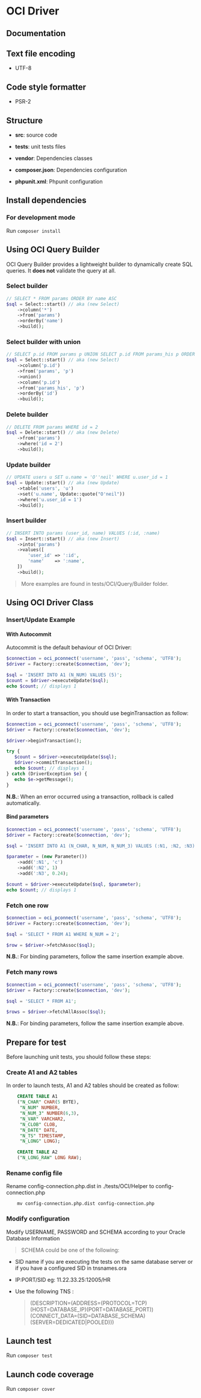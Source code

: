 # OCI Driver

## Documentation

## Text file encoding
- UTF-8

## Code style formatter

- PSR-2

## Structure

- **src**: source code

- **tests**: unit tests files

- **vendor**: Dependencies classes

- **composer.json**: Dependencies configuration

- **phpunit.xml**: Phpunit configuration

## Install dependencies

### For development mode

Run `composer install`

## Using OCI Query Builder
OCI Query Builder provides a lightweight builder to dynamically create SQL queries.
It **does not** validate the query at all.

### Select builder
```php
// SELECT * FROM params ORDER BY name ASC
$sql = Select::start() // aka (new Select)
    ->column('*')
    ->from('params')
    ->orderBy('name')
    ->build();
```

### Select builder with union
```php
// SELECT p.id FROM params p UNION SELECT p.id FROM params_his p ORDER BY id ASC
$sql = Select::start() // aka (new Select)
    ->column('p.id')
    ->from('params', 'p')
    ->union()
    ->column('p.id')
    ->from('params_his', 'p')
    ->orderBy('id')
    ->build();
```

### Delete builder
```php
// DELETE FROM params WHERE id = 2
$sql = Delete::start() // aka (new Delete)
    ->from('params')
    ->where('id = 2')
    ->build();
```

### Update builder
```php
// UPDATE users u SET u.name = 'O''neil' WHERE u.user_id = 1
$sql = Update::start() // aka (new Update)
    ->table('users', 'u')
    ->set('u.name', Update::quote("O'neil"))
    ->where('u.user_id = 1')
    ->build();
```

### Insert builder
```php
// INSERT INTO params (user_id, name) VALUES (:id, :name)
$sql = Insert::start() // aka (new Insert)
    ->into('params')
    ->values([
        'user_id' => ':id',
        'name'    => ':name',
    ])
    ->build();
```

> More examples are found in tests/OCI/Query/Builder folder.

## Using OCI Driver Class

### Insert/Update Example

#### With Autocommit
Autocommit is the default behaviour of OCI Driver:
```php
$connection = oci_pconnect('username', 'pass', 'schema', 'UTF8');
$driver = Factory::create($connection, 'dev');

$sql = 'INSERT INTO A1 (N_NUM) VALUES (5)';
$count = $driver->executeUpdate($sql);
echo $count; // displays 1
```

#### With Transaction
In order to start a transaction, you should use beginTransaction as follow:
```php
$connection = oci_pconnect('username', 'pass', 'schema', 'UTF8');
$driver = Factory::create($connection, 'dev');

$driver->beginTransaction();

try {
   $count = $driver->executeUpdate($sql);
   $driver->commitTransaction();
   echo $count; // displays 1
} catch (DriverException $e) {
   echo $e->getMessage();
}
```
**N.B.**: When an error occurred using a transaction, rollback is called automatically.

#### Bind parameters
```php
$connection = oci_pconnect('username', 'pass', 'schema', 'UTF8');
$driver = Factory::create($connection, 'dev');

$sql = 'INSERT INTO A1 (N_CHAR, N_NUM, N_NUM_3) VALUES (:N1, :N2, :N3)';

$parameter = (new Parameter())
    ->add(':N1', 'c')
    ->add(':N2', 1)
    ->add(':N3', 0.24);

$count = $driver->executeUpdate($sql, $parameter);
echo $count; // displays 1
```

### Fetch one row
```php
$connection = oci_pconnect('username', 'pass', 'schema', 'UTF8');
$driver = Factory::create($connection, 'dev');

$sql = 'SELECT * FROM A1 WHERE N_NUM = 2';

$row = $driver->fetchAssoc($sql);
```
**N.B.**: For binding parameters, follow the same insertion example above.

### Fetch many rows
```php
$connection = oci_pconnect('username', 'pass', 'schema', 'UTF8');
$driver = Factory::create($connection, 'dev');

$sql = 'SELECT * FROM A1';

$rows = $driver->fetchAllAssoc($sql);
```
**N.B.**: For binding parameters, follow the same insertion example above.

## Prepare for test

Before launching unit tests, you should follow these steps:

### Create A1 and A2 tables
In order to launch tests, A1 and A2 tables should be created as follow:

```sql
    CREATE TABLE A1
    ("N_CHAR" CHAR(5 BYTE),
     "N_NUM" NUMBER,
     "N_NUM_3" NUMBER(6,3),
     "N_VAR" VARCHAR2,
     "N_CLOB" CLOB,
     "N_DATE" DATE,
     "N_TS" TIMESTAMP,
     "N_LONG" LONG);

    CREATE TABLE A2
    ("N_LONG_RAW" LONG RAW);
```

### Rename config file
Rename config-connection.php.dist in ./tests/OCI/Helper to config-connection.php

```console
    mv config-connection.php.dist config-connection.php
```

### Modify configuration
Modify USERNAME, PASSWORD and SCHEMA according to your Oracle Database Information

   > SCHEMA could be one of the following:

 - SID name if you are executing the tests on the same database server
   or if you have a configured SID in tnsnames.ora

- IP:PORT/SID eg: 11.22.33.25:12005/HR

 - Use the following TNS :
   > (DESCRIPTION=(ADDRESS=(PROTOCOL=TCP)(HOST=DATABASE_IP)(PORT=DATABASE_PORT))(CONNECT_DATA=(SID=DATABASE_SCHEMA)(SERVER=DEDICATED|POOLED)))

## Launch test

Run `composer test`

## Launch code coverage

Run `composer cover`